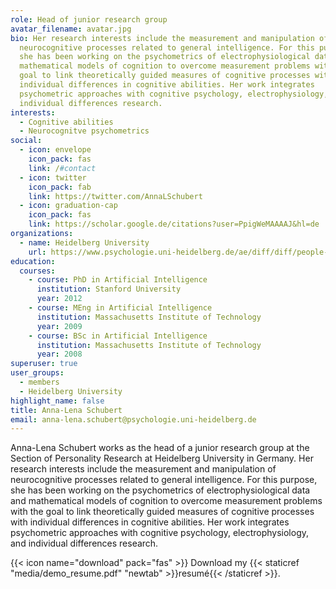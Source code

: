```yaml
---
role: Head of junior research group
avatar_filename: avatar.jpg
bio: Her research interests include the measurement and manipulation of
  neurocognitive processes related to general intelligence. For this purpose,
  she has been working on the psychometrics of electrophysiological data and
  mathematical models of cognition to overcome measurement problems with the
  goal to link theoretically guided measures of cognitive processes with
  individual differences in cognitive abilities. Her work integrates
  psychometric approaches with cognitive psychology, electrophysiology, and
  individual differences research.
interests:
  - Cognitive abilities
  - Neurocognitve psychometrics
social:
  - icon: envelope
    icon_pack: fas
    link: /#contact
  - icon: twitter
    icon_pack: fab
    link: https://twitter.com/AnnaLSchubert
  - icon: graduation-cap
    icon_pack: fas
    link: https://scholar.google.de/citations?user=PpigWeMAAAAJ&hl=de
organizations:
  - name: Heidelberg University
    url: https://www.psychologie.uni-heidelberg.de/ae/diff/diff/people-schubert.html
education:
  courses:
    - course: PhD in Artificial Intelligence
      institution: Stanford University
      year: 2012
    - course: MEng in Artificial Intelligence
      institution: Massachusetts Institute of Technology
      year: 2009
    - course: BSc in Artificial Intelligence
      institution: Massachusetts Institute of Technology
      year: 2008
superuser: true
user_groups:
  - members
  - Heidelberg University
highlight_name: false
title: Anna-Lena Schubert
email: anna-lena.schubert@psychologie.uni-heidelberg.de
---
```


Anna-Lena Schubert works as the head of a junior research group at the Section of Personality Research at Heidelberg University in Germany. Her research interests include the measurement and manipulation of neurocognitive processes related to general intelligence. For this purpose, she has been working on the psychometrics of electrophysiological data and mathematical models of cognition to overcome measurement problems with the goal to link theoretically guided measures of cognitive processes with individual differences in cognitive abilities. Her work integrates psychometric approaches with cognitive psychology, electrophysiology, and individual differences research.

{{< icon name="download" pack="fas" >}} Download my {{< staticref "media/demo_resume.pdf" "newtab" >}}resumé{{< /staticref >}}.
